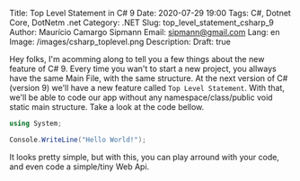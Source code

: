 Title: Top Level Statement in C# 9
Date: 2020-07-29 19:00
Tags: C#, Dotnet Core, DotNetm .net
Category: .NET
Slug: top_level_statement_csharp_9
Author: Maurício Camargo Sipmann
Email: sipmann@gmail.com
Lang: en
Image: /images/csharp_toplevel.png
Description: 
Draft: true

Hey folks, I'm acomming along to tell you a few things about the new feature of C# 9. Every time you wan't to start a new project, you allways have the same Main File, with the same structure. At the next version of C# (version 9) we'll have a new feature called `Top Level Statement`. With that, we'll be able to code our app without any namespace/class/public void static main structure. Take a look at the code bellow.


```c#
using System;

Console.WriteLine("Hello World!");
```


It looks pretty simple, but with this, you can play arround with your code, and even code a simple/tiny Web Api. 
